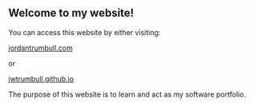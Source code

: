 ## Welcome to my website!

You can access this website by either visiting:

[jordantrumbull.com](http://jordantrumbull.com)

or

[jwtrumbull.github.io](http://jwtrumbull.github.io)


The purpose of this website is to learn and act as my software portfolio. 

